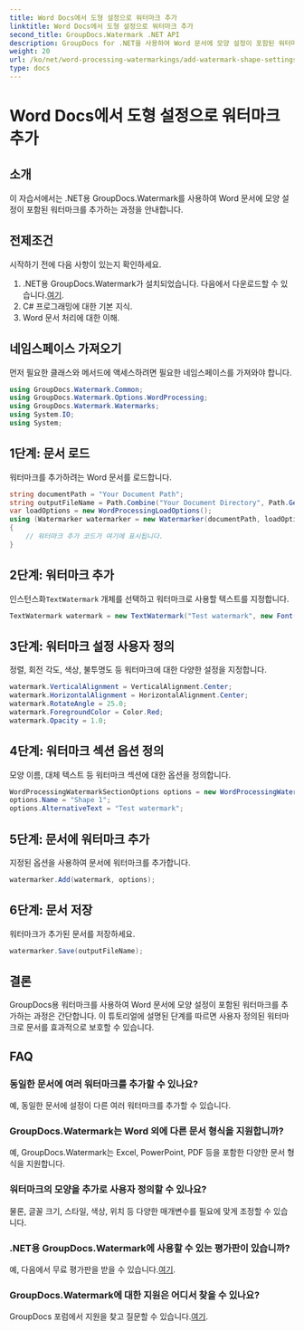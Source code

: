 ```yaml
---
title: Word Docs에서 도형 설정으로 워터마크 추가
linktitle: Word Docs에서 도형 설정으로 워터마크 추가
second_title: GroupDocs.Watermark .NET API
description: GroupDocs for .NET을 사용하여 Word 문서에 모양 설정이 포함된 워터마크를 추가하는 방법을 알아보세요. 문서를 효과적으로 보호하세요.
weight: 20
url: /ko/net/word-processing-watermarkings/add-watermark-shape-settings-word-docs/
type: docs
---
```

# Word Docs에서 도형 설정으로 워터마크 추가

## 소개
이 자습서에서는 .NET용 GroupDocs.Watermark를 사용하여 Word 문서에 모양 설정이 포함된 워터마크를 추가하는 과정을 안내합니다.
## 전제조건
시작하기 전에 다음 사항이 있는지 확인하세요.
1.  .NET용 GroupDocs.Watermark가 설치되었습니다. 다음에서 다운로드할 수 있습니다.[여기](https://releases.groupdocs.com/Watermark/net/).
2. C# 프로그래밍에 대한 기본 지식.
3. Word 문서 처리에 대한 이해.

## 네임스페이스 가져오기
먼저 필요한 클래스와 메서드에 액세스하려면 필요한 네임스페이스를 가져와야 합니다.
```csharp
using GroupDocs.Watermark.Common;
using GroupDocs.Watermark.Options.WordProcessing;
using GroupDocs.Watermark.Watermarks;
using System.IO;
using System;
```
## 1단계: 문서 로드
워터마크를 추가하려는 Word 문서를 로드합니다.
```csharp
string documentPath = "Your Document Path";
string outputFileName = Path.Combine("Your Document Directory", Path.GetFileName(documentPath));
var loadOptions = new WordProcessingLoadOptions();
using (Watermarker watermarker = new Watermarker(documentPath, loadOptions))
{
    // 워터마크 추가 코드가 여기에 표시됩니다.
}
```
## 2단계: 워터마크 추가
 인스턴스화`TextWatermark` 개체를 선택하고 워터마크로 사용할 텍스트를 지정합니다.
```csharp
TextWatermark watermark = new TextWatermark("Test watermark", new Font("Arial", 19));
```
## 3단계: 워터마크 설정 사용자 정의
정렬, 회전 각도, 색상, 불투명도 등 워터마크에 대한 다양한 설정을 지정합니다.
```csharp
watermark.VerticalAlignment = VerticalAlignment.Center;
watermark.HorizontalAlignment = HorizontalAlignment.Center;
watermark.RotateAngle = 25.0;
watermark.ForegroundColor = Color.Red;
watermark.Opacity = 1.0;
```
## 4단계: 워터마크 섹션 옵션 정의
모양 이름, 대체 텍스트 등 워터마크 섹션에 대한 옵션을 정의합니다.
```csharp
WordProcessingWatermarkSectionOptions options = new WordProcessingWatermarkSectionOptions();
options.Name = "Shape 1";
options.AlternativeText = "Test watermark";
```
## 5단계: 문서에 워터마크 추가
지정된 옵션을 사용하여 문서에 워터마크를 추가합니다.
```csharp
watermarker.Add(watermark, options);
```
## 6단계: 문서 저장
워터마크가 추가된 문서를 저장하세요.
```csharp
watermarker.Save(outputFileName);
```

## 결론
GroupDocs용 워터마크를 사용하여 Word 문서에 모양 설정이 포함된 워터마크를 추가하는 과정은 간단합니다. 이 튜토리얼에 설명된 단계를 따르면 사용자 정의된 워터마크로 문서를 효과적으로 보호할 수 있습니다.
## FAQ
### 동일한 문서에 여러 워터마크를 추가할 수 있나요?
예, 동일한 문서에 설정이 다른 여러 워터마크를 추가할 수 있습니다.
### GroupDocs.Watermark는 Word 외에 다른 문서 형식을 지원합니까?
예, GroupDocs.Watermark는 Excel, PowerPoint, PDF 등을 포함한 다양한 문서 형식을 지원합니다.
### 워터마크의 모양을 추가로 사용자 정의할 수 있나요?
물론, 글꼴 크기, 스타일, 색상, 위치 등 다양한 매개변수를 필요에 맞게 조정할 수 있습니다.
### .NET용 GroupDocs.Watermark에 사용할 수 있는 평가판이 있습니까?
 예, 다음에서 무료 평가판을 받을 수 있습니다.[여기](https://releases.groupdocs.com/).
### GroupDocs.Watermark에 대한 지원은 어디서 찾을 수 있나요?
 GroupDocs 포럼에서 지원을 찾고 질문할 수 있습니다.[여기](https://forum.groupdocs.com/c/watermark/19).